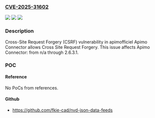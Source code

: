 ### [CVE-2025-31602](https://cve.mitre.org/cgi-bin/cvename.cgi?name=CVE-2025-31602)
![](https://img.shields.io/static/v1?label=Product&message=Apimo%20Connector&color=blue)
![](https://img.shields.io/static/v1?label=Version&message=n%2Fa%3C%3D%202.6.3.1%20&color=brighgreen)
![](https://img.shields.io/static/v1?label=Vulnerability&message=CWE-352%20Cross-Site%20Request%20Forgery%20(CSRF)&color=brighgreen)

### Description

Cross-Site Request Forgery (CSRF) vulnerability in apimofficiel Apimo Connector allows Cross Site Request Forgery. This issue affects Apimo Connector: from n/a through 2.6.3.1.

### POC

#### Reference
No PoCs from references.

#### Github
- https://github.com/fkie-cad/nvd-json-data-feeds

